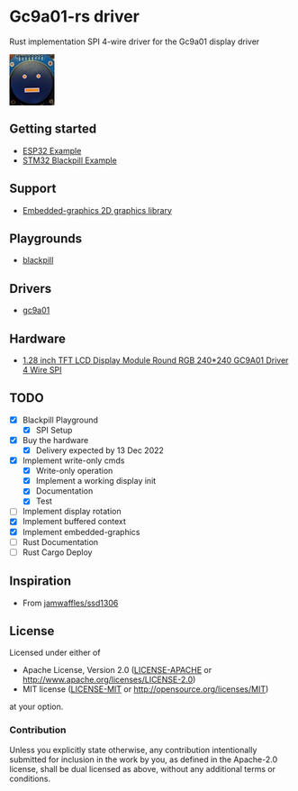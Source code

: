 # Gc9a01-rs driver

Rust implementation SPI 4-wire driver for the Gc9a01 display driver

<img src="./images/picture.jpg" alt="Gc9a01-rs" align="center">

## Getting started

- [ESP32 Example](./esp32-test/README.md)
- [STM32 Blackpill Example](./blackpill-test/README.md)

## Support

- [Embedded-graphics 2D graphics library](https://github.com/embedded-graphics/embedded-graphics)

## Playgrounds

- [blackpill](./blackpill-test/README.md)

## Drivers

- [gc9a01](./gc9a01)

## Hardware

- [1.28 inch TFT LCD Display Module Round RGB 240*240 GC9A01 Driver 4 Wire SPI](https://www.aliexpress.com/item/1005001382069930.html)

## TODO

- [x] Blackpill Playground
  - [x] SPI Setup
- [x] Buy the hardware
  - [x] Delivery expected by 13 Dec 2022
- [x] Implement write-only cmds
  - [x] Write-only operation
  - [x] Implement a working display init
  - [x] Documentation
  - [x] Test
- [ ] Implement display rotation
- [x] Implement buffered context
- [x] Implement embedded-graphics
- [ ] Rust Documentation
- [ ] Rust Cargo Deploy

## Inspiration

- From [jamwaffles/ssd1306](https://github.com/jamwaffles/ssd1306)

## License

Licensed under either of

- Apache License, Version 2.0 ([LICENSE-APACHE](LICENSE-APACHE) or
  http://www.apache.org/licenses/LICENSE-2.0)
- MIT license ([LICENSE-MIT](LICENSE-MIT) or http://opensource.org/licenses/MIT)

at your option.

### Contribution

Unless you explicitly state otherwise, any contribution intentionally submitted for inclusion in the
work by you, as defined in the Apache-2.0 license, shall be dual licensed as above, without any
additional terms or conditions.